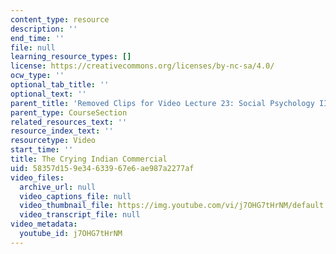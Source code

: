 ```yaml
---
content_type: resource
description: ''
end_time: ''
file: null
learning_resource_types: []
license: https://creativecommons.org/licenses/by-nc-sa/4.0/
ocw_type: ''
optional_tab_title: ''
optional_text: ''
parent_title: 'Removed Clips for Video Lecture 23: Social Psychology II'
parent_type: CourseSection
related_resources_text: ''
resource_index_text: ''
resourcetype: Video
start_time: ''
title: The Crying Indian Commercial
uid: 58357d15-9e34-6339-67e6-ae987a2277af
video_files:
  archive_url: null
  video_captions_file: null
  video_thumbnail_file: https://img.youtube.com/vi/j7OHG7tHrNM/default.jpg
  video_transcript_file: null
video_metadata:
  youtube_id: j7OHG7tHrNM
---
```

